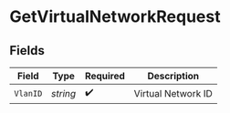 # GetVirtualNetworkRequest


## Fields

| Field              | Type               | Required           | Description        |
| ------------------ | ------------------ | ------------------ | ------------------ |
| `VlanID`           | *string*           | :heavy_check_mark: | Virtual Network ID |